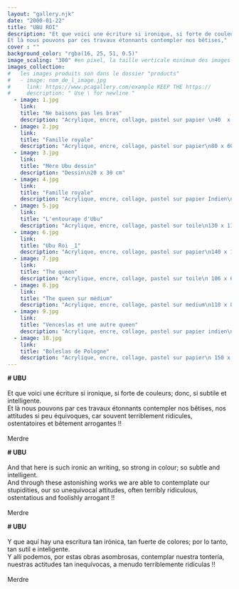 ```yaml
---
layout: "gallery.njk"
date: "2000-01-22"
title: "UBU ROI"
description: "Et que voici une écriture si ironique, si forte de couleurs; donc, si subtile et intelligente.  
Et là nous pouvons par ces travaux étonnants contempler nos bêtises,"
cover : ""
background_color: "rgba(16, 25, 51, 0.5)"
image_scaling: "300" #en pixel, la taille verticale minimum des images presentes dans la gallery
images_collection:
#   les images produits son dans le dossier "products" 
#   - image: nom_de_l_image.jpg
#     link: https://www.pcagallery.com/example KEEP THE https://
#     description: " Use \ for newline "
  - image: 1.jpg
    link:
    title: "Ne baisons pas les bras"
    description: "Acrylique, encre, collage, pastel sur papier \n40  x 60 cm"
  - image: 2.jpg
    link:
    title: "Famille royale"
    description: "Acrylique, encre, collage, pastel sur papier\n80 x 60 cm"
  - image: 3.jpg
    link:
    title: "Mère Ubu dessin"
    description: "Dessin\n20 x 30 cm"
  - image: 4.jpg
    link:
    title: "Famille royale"
    description: "Acrylique, encre, collage, pastel sur papier Indien\n135 x 95 cm"
  - image: 5.jpg
    link:
    title: "L'entourage d'Ubu"
    description: "Acrylique, encre, collage, pastel sur toile\n130 x 110 cm"
  - image: 6.jpg
    link:
    title: "Ubu Roi _1"
    description: "Acrylique, encre, collage, pastel sur papier\n140 x 100 cm"
  - image: 7.jpg
    link:
    title: "The queen"
    description: "Acrylique, encre, collage, pastel sur toile\n 106 x 66 cm"
  - image: 8.jpg
    link:
    title: "The queen sur médium"
    description: "Acrylique, encre, collage, pastel sur medium\n110 x 80 cm"
  - image: 9.jpg
    link:
    title: "Venceslas et une autre queen"
    description: "Acrylique, encre, collage, pastel sur papier indien\n135 x 95 cm"
  - image: 10.jpg
    link:
    title: "Boleslas de Pologne"
    description: "Acrylique, encre, collage, pastel sur papier\n 150 x 130 cm"
---
```

**# UBU**  
&nbsp;  
Et que voici une écriture si ironique, si forte de couleurs; donc, si subtile et intelligente.  
Et là nous pouvons par ces travaux étonnants contempler nos bêtises, nos attitudes si peu équivoques, car souvent terriblement ridicules, ostentatoires et bêtement arrogantes&nbsp;!!  
&nbsp;  
Merdre


**# UBU**  
&nbsp;  
And that here is such ironic an writing, so strong in colour; so subtle and intelligent.  
And through these astonishing works we are able to contemplate our stupidities, our so unequivocal attitudes, often terribly ridiculous, ostentatious and foolishly arrogant&nbsp;!!  
&nbsp;  
Merdre


**# UBU**  
&nbsp;  
Y que aquí hay una escritura tan irónica, tan fuerte de colores; por lo tanto, tan sutil e inteligente.  
Y allí podemos, por estas obras asombrosas, contemplar nuestra tontería, nuestras actitudes tan inequívocas, a menudo terriblemente ridículas&nbsp;!!  
&nbsp;  
Merdre